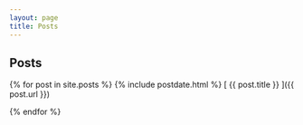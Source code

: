 ```yaml
---
layout: page
title: Posts
---
```


## Posts

{% for post in site.posts %} {% include postdate.html %}
[ {{ post.title }} ]({{ post.url }}) 

{% endfor %}